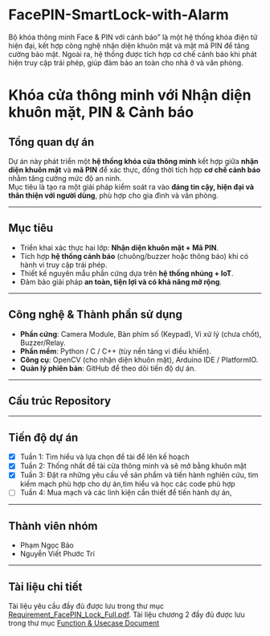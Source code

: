 # FacePIN-SmartLock-with-Alarm
Bộ khóa thông minh Face &amp; PIN với cảnh báo” là một hệ thống khóa điện tử hiện đại, kết hợp công nghệ nhận diện khuôn mặt và mật mã PIN để tăng cường bảo mật. Ngoài ra, hệ thống được tích hợp cơ chế cảnh báo khi phát hiện truy cập trái phép, giúp đảm bảo an toàn cho nhà ở và văn phòng. 
# Khóa cửa thông minh với Nhận diện khuôn mặt, PIN & Cảnh báo

## Tổng quan dự án
Dự án này phát triển một **hệ thống khóa cửa thông minh** kết hợp giữa **nhận diện khuôn mặt** và **mã PIN** để xác thực, đồng thời tích hợp **cơ chế cảnh báo** nhằm tăng cường mức độ an ninh.  
Mục tiêu là tạo ra một giải pháp kiểm soát ra vào **đáng tin cậy, hiện đại và thân thiện với người dùng**, phù hợp cho gia đình và văn phòng.

---

## Mục tiêu
- Triển khai xác thực hai lớp: **Nhận diện khuôn mặt + Mã PIN**.  
- Tích hợp **hệ thống cảnh báo** (chuông/buzzer hoặc thông báo) khi có hành vi truy cập trái phép.  
- Thiết kế nguyên mẫu phần cứng dựa trên **hệ thống nhúng + IoT**.  
- Đảm bảo giải pháp **an toàn, tiện lợi và có khả năng mở rộng**.  

---

## Công nghệ & Thành phần sử dụng
- **Phần cứng**: Camera Module, Bàn phím số (Keypad), Vi xử lý (chưa chốt), Buzzer/Relay.  
- **Phần mềm**: Python / C / C++ (tùy nền tảng vi điều khiển).  
- **Công cụ**: OpenCV (cho nhận diện khuôn mặt), Arduino IDE / PlatformIO.  
- **Quản lý phiên bản**: GitHub để theo dõi tiến độ dự án.  

---

## Cấu trúc Repository

---

## Tiến độ dự án
- [x] Tuần 1: Tìm hiểu và lựa chọn đề tài để lên kế hoạch 
- [x] Tuần 2: Thống nhất đề tài cửa thông minh và sẽ mở bằng khuôn mặt 
- [x] Tuần 3: Đặt ra những yêu cầu về sản phẩm và tiến hành nghiên cứu, tìm kiếm mạch phù hợp cho dự án,tìm hiểu và học các code phù hợp
- [ ] Tuần 4: Mua mạch và các linh kiện cần thiết để tiến hành dự án,

---

## Thành viên nhóm
- Phạm Ngọc Bảo
- Nguyễn Viết Phước Trí 

---

## Tài liệu chi tiết
Tài liệu yêu cầu đầy đủ được lưu trong thư mục [Requirement_FacePIN_Lock_Full.pdf](./Requirement_FacePIN_Lock_Full.pdf).
Tài liệu chương 2 đầy đủ được lưu trong thư mục [Function & Usecase Document](./Function_Usecase.pdf)


